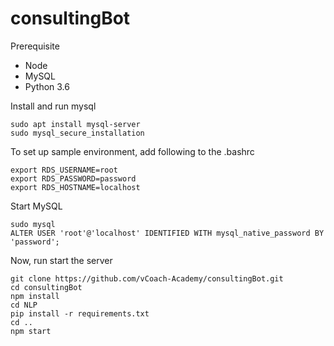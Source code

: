 # consultingBot

Prerequisite
* Node
* MySQL
* Python 3.6


Install and run mysql
```
sudo apt install mysql-server
sudo mysql_secure_installation
```
To set up sample environment, add following to the .bashrc
```
export RDS_USERNAME=root
export RDS_PASSWORD=password
export RDS_HOSTNAME=localhost
```

Start MySQL
```
sudo mysql
ALTER USER 'root'@'localhost' IDENTIFIED WITH mysql_native_password BY 'password';
```

Now, run start the server

```
git clone https://github.com/vCoach-Academy/consultingBot.git
cd consultingBot
npm install
cd NLP
pip install -r requirements.txt
cd ..
npm start
```
